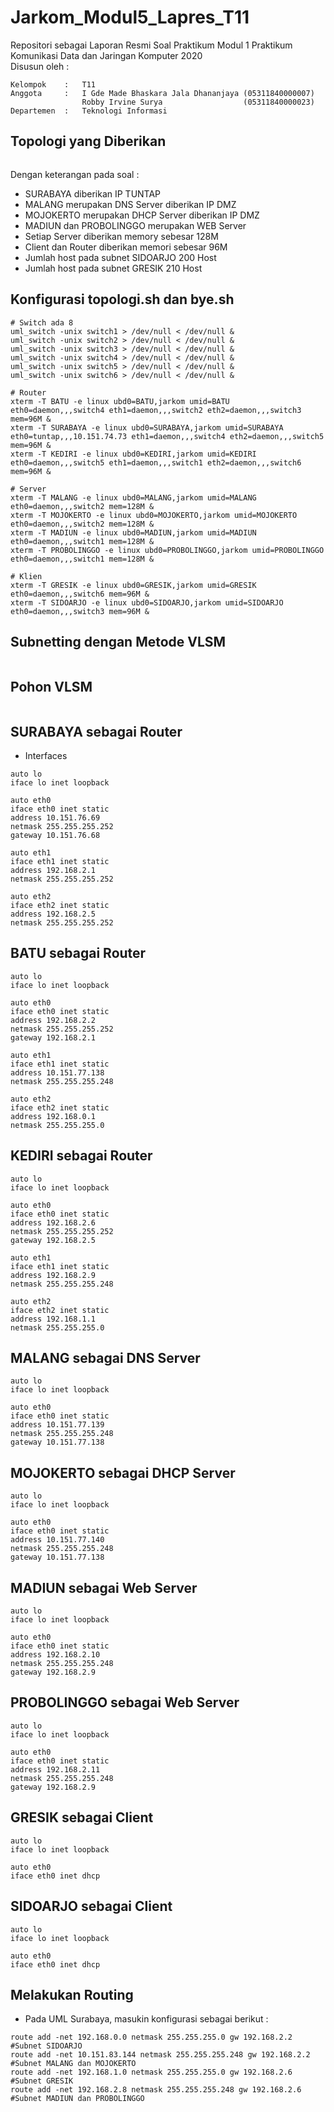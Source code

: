 # Jarkom_Modul5_Lapres_T11
Repositori sebagai Laporan Resmi Soal Praktikum Modul 1 Praktikum Komunikasi Data dan Jaringan Komputer 2020\
Disusun oleh :
```
Kelompok    :   T11
Anggota     :   I Gde Made Bhaskara Jala Dhananjaya (05311840000007)
                Robby Irvine Surya                  (05311840000023)
Departemen  :   Teknologi Informasi
```
## Topologi yang Diberikan

![]()

Dengan keterangan pada soal :
- SURABAYA diberikan IP TUNTAP
- MALANG merupakan DNS Server diberikan IP DMZ
- MOJOKERTO merupakan DHCP Server diberikan IP DMZ
- MADIUN dan PROBOLINGGO merupakan WEB Server
- Setiap Server diberikan memory sebesar 128M
- Client dan Router diberikan memori sebesar 96M
- Jumlah host pada subnet SIDOARJO 200 Host
- Jumlah host pada subnet GRESIK 210 Host

## Konfigurasi topologi.sh dan bye.sh
```
# Switch ada 8
uml_switch -unix switch1 > /dev/null < /dev/null &
uml_switch -unix switch2 > /dev/null < /dev/null &
uml_switch -unix switch3 > /dev/null < /dev/null &
uml_switch -unix switch4 > /dev/null < /dev/null &
uml_switch -unix switch5 > /dev/null < /dev/null &
uml_switch -unix switch6 > /dev/null < /dev/null &

# Router
xterm -T BATU -e linux ubd0=BATU,jarkom umid=BATU eth0=daemon,,,switch4 eth1=daemon,,,switch2 eth2=daemon,,,switch3 mem=96M &
xterm -T SURABAYA -e linux ubd0=SURABAYA,jarkom umid=SURABAYA eth0=tuntap,,,10.151.74.73 eth1=daemon,,,switch4 eth2=daemon,,,switch5 mem=96M &
xterm -T KEDIRI -e linux ubd0=KEDIRI,jarkom umid=KEDIRI eth0=daemon,,,switch5 eth1=daemon,,,switch1 eth2=daemon,,,switch6 mem=96M &

# Server
xterm -T MALANG -e linux ubd0=MALANG,jarkom umid=MALANG eth0=daemon,,,switch2 mem=128M &
xterm -T MOJOKERTO -e linux ubd0=MOJOKERTO,jarkom umid=MOJOKERTO eth0=daemon,,,switch2 mem=128M &
xterm -T MADIUN -e linux ubd0=MADIUN,jarkom umid=MADIUN eth0=daemon,,,switch1 mem=128M &
xterm -T PROBOLINGGO -e linux ubd0=PROBOLINGGO,jarkom umid=PROBOLINGGO eth0=daemon,,,switch1 mem=128M &

# Klien
xterm -T GRESIK -e linux ubd0=GRESIK,jarkom umid=GRESIK eth0=daemon,,,switch6 mem=96M &
xterm -T SIDOARJO -e linux ubd0=SIDOARJO,jarkom umid=SIDOARJO eth0=daemon,,,switch3 mem=96M &
```

## Subnetting dengan Metode VLSM

![]()

## Pohon VLSM

![]()

## SURABAYA sebagai Router
- Interfaces
```
auto lo
iface lo inet loopback

auto eth0
iface eth0 inet static
address 10.151.76.69
netmask 255.255.255.252
gateway 10.151.76.68

auto eth1
iface eth1 inet static
address 192.168.2.1
netmask 255.255.255.252

auto eth2
iface eth2 inet static
address 192.168.2.5
netmask 255.255.255.252
```
## BATU sebagai Router
```
auto lo
iface lo inet loopback

auto eth0
iface eth0 inet static
address 192.168.2.2
netmask 255.255.255.252
gateway 192.168.2.1

auto eth1
iface eth1 inet static
address 10.151.77.138
netmask 255.255.255.248

auto eth2
iface eth2 inet static
address 192.168.0.1
netmask 255.255.255.0
```
## KEDIRI sebagai Router
```
auto lo
iface lo inet loopback

auto eth0
iface eth0 inet static
address 192.168.2.6
netmask 255.255.255.252
gateway 192.168.2.5

auto eth1
iface eth1 inet static
address 192.168.2.9
netmask 255.255.255.248

auto eth2
iface eth2 inet static
address 192.168.1.1
netmask 255.255.255.0
```
## MALANG sebagai DNS Server
```
auto lo
iface lo inet loopback

auto eth0
iface eth0 inet static
address 10.151.77.139
netmask 255.255.255.248
gateway 10.151.77.138
```
## MOJOKERTO sebagai DHCP Server
```
auto lo
iface lo inet loopback

auto eth0
iface eth0 inet static
address 10.151.77.140
netmask 255.255.255.248
gateway 10.151.77.138
```
## MADIUN sebagai Web Server
```
auto lo
iface lo inet loopback

auto eth0
iface eth0 inet static
address 192.168.2.10
netmask 255.255.255.248
gateway 192.168.2.9
```
## PROBOLINGGO sebagai Web Server 
```
auto lo
iface lo inet loopback

auto eth0
iface eth0 inet static
address 192.168.2.11
netmask 255.255.255.248
gateway 192.168.2.9
```
## GRESIK sebagai Client
```
auto lo
iface lo inet loopback

auto eth0
iface eth0 inet dhcp
```
## SIDOARJO sebagai Client
```
auto lo
iface lo inet loopback

auto eth0
iface eth0 inet dhcp
```
## Melakukan Routing
- Pada UML Surabaya, masukin konfigurasi sebagai berikut :
```
route add -net 192.168.0.0 netmask 255.255.255.0 gw 192.168.2.2 #Subnet SIDOARJO
route add -net 10.151.83.144 netmask 255.255.255.248 gw 192.168.2.2 #Subnet MALANG dan MOJOKERTO
route add -net 192.168.1.0 netmask 255.255.255.0 gw 192.168.2.6 #Subnet GRESIK
route add -net 192.168.2.8 netmask 255.255.255.248 gw 192.168.2.6 #Subnet MADIUN dan PROBOLINGGO
```
